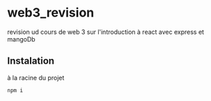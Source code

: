 # web3_revision
revision ud cours de web 3 sur l'introduction à react avec express et mangoDb

## Instalation
à la racine du projet 
```bash
npm i 
